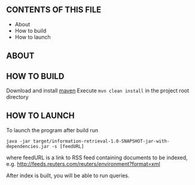   
  CONTENTS OF THIS FILE
  ---------------------
  
   * About
   * How to build
   * How to launch
  
  ABOUT
  -----
  
  HOW TO BUILD
  ------------
  Download and install [maven](https://maven.apache.org/)
  Execute `mvn clean install` in the project root directory
    
  HOW TO LAUNCH
  -------------
  To launch the program after build run 
  ```
  java -jar target/information-retrieval-1.0-SNAPSHOT-jar-with-dependencies.jar -s [feedURL]
  ```
  where feedURL is a link to RSS feed containing documents to be indexed, e.g. http://feeds.reuters.com/reuters/environment?format=xml
  
  After index is built, you will be able to run queries.
